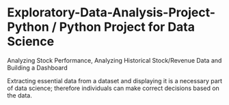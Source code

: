 # Exploratory-Data-Analysis-Project-Python / Python Project for Data Science

Analyzing Stock Performance, Analyzing Historical Stock/Revenue Data and Building a Dashboard

Extracting essential data from a dataset and displaying it is a necessary part of data science; therefore individuals can make correct decisions based on the data.
